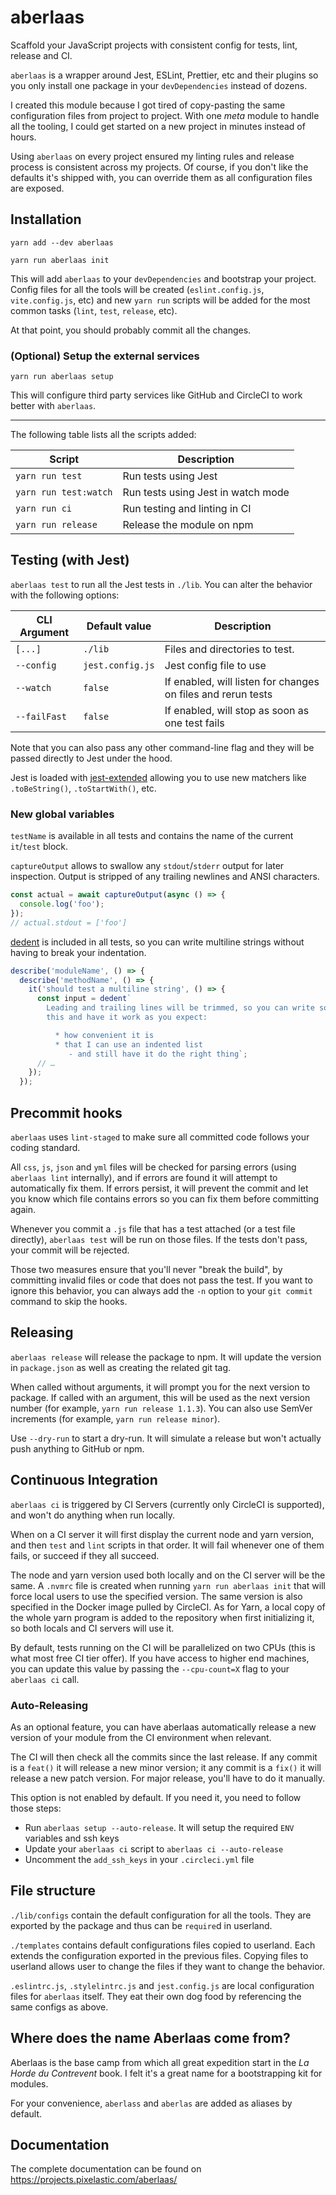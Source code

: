 <!--
  This page was automatically generated by aberlaas readme.
  DO NOT EDIT IT MANUALLY.
-->

# aberlaas

<div class="lead">Scaffold your JavaScript projects with consistent config for tests, lint, release and CI.</div>

`aberlaas` is a wrapper around Jest, ESLint, Prettier, etc and their plugins so
you only install one package in your `devDependencies` instead of dozens. 

I created this module because I got tired of copy-pasting the same configuration
files from project to project. With one _meta_ module to handle all the tooling,
I could get started on a new project in minutes instead of hours.

Using `aberlaas` on every project ensured my linting rules and release process
is consistent across my projects. Of course, if you don't like the defaults
it's shipped with, you can override them as all configuration files are exposed.

## Installation

```shell
yarn add --dev aberlaas

yarn run aberlaas init
```

This will add `aberlaas` to your `devDependencies` and bootstrap your project.
Config files for all the tools will be created (`eslint.config.js`,
`vite.config.js`, etc) and new `yarn run` scripts will be added for the most
common tasks (`lint`, `test`, `release`, etc).

At that point, you should probably commit all the changes.

### (Optional) Setup the external services

```shell
yarn run aberlaas setup
```

This will configure third party services like GitHub and CircleCI to work better
with `aberlaas`.

---




The following table lists all the scripts added:

| Script                     | Description                                               |
| -------------------------- | --------------------------------------------------------- |
| `yarn run test`            | Run tests using Jest                                      |
| `yarn run test:watch`      | Run tests using Jest in watch mode                        |
| `yarn run ci`              | Run testing and linting in CI                             |
| `yarn run release`         | Release the module on npm                                 |

## Testing (with Jest)

`aberlaas test` to run all the Jest tests in `./lib`. You can alter the behavior
with the following options:

| CLI Argument | Default value    | Description                                                  |
| ------------ | ---------------- | ------------------------------------------------------------ |
| `[...]`      | `./lib`          | Files and directories to test.                               |
| `--config`   | `jest.config.js` | Jest config file to use                                      |
| `--watch`    | `false`          | If enabled, will listen for changes on files and rerun tests |
| `--failFast` | `false`          | If enabled, will stop as soon as one test fails              |

Note that you can also pass any other command-line flag and they will be passed
directly to Jest under the hood.

Jest is loaded with [jest-extended][1] allowing you to use new matchers like
`.toBeString()`, `.toStartWith()`, etc.

### New global variables

`testName` is available in all tests and contains the name of the current
`it`/`test` block.

`captureOutput` allows to swallow any `stdout`/`stderr` output for later
inspection. Output is stripped of any trailing newlines and ANSI characters.

```javascript
const actual = await captureOutput(async () => {
  console.log('foo');
});
// actual.stdout = ['foo']
```

[dedent][3] is included in all tests, so you can
write multiline strings without having to break your indentation.

```javascript
describe('moduleName', () => {
  describe('methodName', () => {
    it('should test a multiline string', () => {
      const input = dedent`
        Leading and trailing lines will be trimmed, so you can write something like
        this and have it work as you expect:

          * how convenient it is
          * that I can use an indented list
             - and still have it do the right thing`;
      // …
    });
  });
```

## Precommit hooks

`aberlaas` uses `lint-staged` to make sure all committed code
follows your coding standard.

All `css`, `js`, `json` and `yml` files will be checked for parsing errors
(using `aberlaas lint` internally), and if errors are found it will attempt to
automatically fix them. If errors persist, it will prevent the commit and let
you know which file contains errors so you can fix them before committing again.

Whenever you commit a `.js` file that has a test attached (or a test file
directly), `aberlaas test` will be run on those files. If the tests don't pass,
your commit will be rejected.

Those two measures ensure that you'll never "break the build", by committing
invalid files or code that does not pass the test. If you want to ignore this
behavior, you can always add the `-n` option to your `git commit` command to
skip the hooks.

## Releasing

`aberlaas release` will release the package to npm. It will update
the version in `package.json` as well as creating the related git tag.

When called without arguments, it will prompt you for the next version to
package. If called with an argument, this will be used as the next version
number (for example, `yarn run release 1.1.3`). You can also use SemVer
increments (for example, `yarn run release minor`).

Use `--dry-run` to start a dry-run. It will simulate a release but won't
actually push anything to GitHub or npm.

## Continuous Integration

`aberlaas ci` is triggered by CI Servers (currently only CircleCI is supported),
and won't do anything when run locally.

When on a CI server it will first display the current node and yarn version, and
then `test` and `lint` scripts in that order. It will fail whenever one of them
fails, or succeed if they all succeed.

The node and yarn version used both locally and on the CI server will be the
same. A `.nvmrc` file is created when running `yarn run aberlaas init` that will
force local users to use the specified version. The same version is also
specified in the Docker image pulled by CircleCI. As for Yarn, a local copy of
the whole yarn program is added to the repository when first initializing it, so
both locals and CI servers will use it.

By default, tests running on the CI will be parallelized on two CPUs (this is
what most free CI tier offer). If you have access to higher end machines, you
can update this value by passing the `--cpu-count=X` flag to your `aberlaas ci`
call.

### Auto-Releasing

As an optional feature, you can have aberlaas automatically release a new
version of your module from the CI environment when relevant.

The CI will then check all the commits since the last release. If any commit is
a `feat()` it will release a new minor version; it any commit is a `fix()` it
will release a new patch version. For major release, you'll have to do it
manually.

This option is not enabled by default. If you need it, you need to follow those
steps:

- Run `aberlaas setup --auto-release`. It will setup the required `ENV` variables
  and ssh keys
- Update your `aberlaas ci` script to `aberlaas ci --auto-release`
- Uncomment the `add_ssh_keys` in your `.circleci.yml` file

## File structure

`./lib/configs` contain the default configuration for all the tools. They are
exported by the package and thus can be `require`d in userland.

`./templates` contains default configurations files copied to userland. Each
extends the configuration exported in the previous files. Copying files to
userland allows user to change the files if they want to change the behavior.

`.eslintrc.js`, `.stylelintrc.js` and `jest.config.js` are local
configuration files for `aberlaas` itself. They eat their own dog food by
referencing the same configs as above.

## Where does the name Aberlaas come from?

Aberlaas is the base camp from which all great expedition start in the _La Horde
du Contrevent_ book. I felt it's a great name for a bootstrapping kit for
modules.

For your convenience, `aberlass` and `aberlas` are added as aliases by default.

[1]: https://github.com/jest-community/jest-extended
[3]: https://github.com/dmnd/dedent

## Documentation

The complete documentation can be found on https://projects.pixelastic.com/aberlaas/

